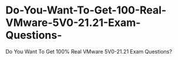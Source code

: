 # Do-You-Want-To-Get-100-Real-VMware-5V0-21.21-Exam-Questions-
Do You Want To Get 100% Real VMware 5V0-21.21 Exam Questions?
